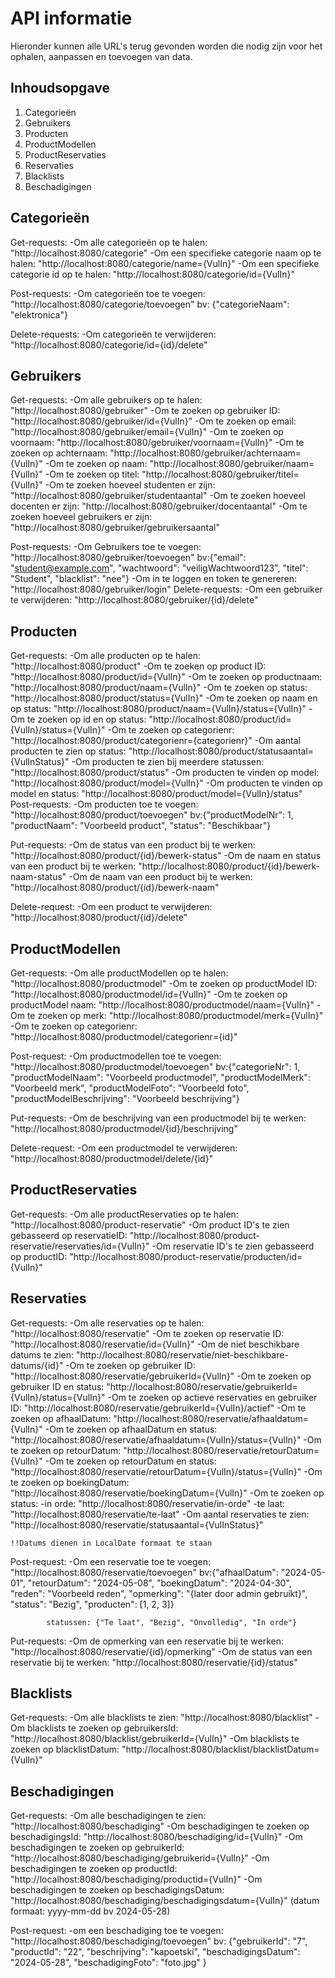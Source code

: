 # API informatie

Hieronder kunnen alle URL's terug gevonden worden die nodig zijn voor het ophalen, aanpassen en toevoegen van data.

## Inhoudsopgave

1. Categorieën
2. Gebruikers
3. Producten
4. ProductModellen
5. ProductReservaties
6. Reservaties
7. Blacklists
8. Beschadigingen

## Categorieën

Get-requests:
    -Om alle categorieën op te halen: "http://localhost:8080/categorie"
    -Om een specifieke categorie naam op te halen: "http://localhost:8080/categorie/name={VulIn}"
    -Om een specifieke categorie id op te halen: "http://localhost:8080/categorie/id={VulIn}"

Post-requests:
    -Om categorieën toe te voegen: "http://localhost:8080/categorie/toevoegen"
        bv: {"categorieNaam": "elektronica"}

Delete-requests:
    -Om categorieën te verwijderen: "http://localhost:8080/categorie/id={id}/delete"

## Gebruikers

Get-requests:
    -Om alle gebruikers op te halen: "http://localhost:8080/gebruiker"
    -Om te zoeken op gebruiker ID: "http://localhost:8080/gebruiker/id={VulIn}"
    -Om te zoeken op email: "http://localhost:8080/gebruiker/email={VulIn}"
    -Om te zoeken op voornaam: "http://localhost:8080/gebruiker/voornaam={VulIn}"
    -Om te zoeken op achternaam: "http://localhost:8080/gebruiker/achternaam={VulIn}"
    -Om te zoeken op naam: "http://localhost:8080/gebruiker/naam={VulIn}"
    -Om te zoeken op titel: "http://localhost:8080/gebruiker/titel={VulIn}"
    -Om te zoeken hoeveel studenten er zijn: "http://localhost:8080/gebruiker/studentaantal"
    -Om te zoeken hoeveel docenten er zijn: "http://localhost:8080/gebruiker/docentaantal"
    -Om te zoeken hoeveel gebruikers er zijn: "http://localhost:8080/gebruiker/gebruikersaantal"

Post-requests:
    -Om Gebruikers toe te voegen: "http://localhost:8080/gebruiker/toevoegen"
        bv:{"email": "student@example.com",
            "wachtwoord": "veiligWachtwoord123",
            "titel": "Student",
            "blacklist": "nee"}
    -Om in te loggen en token te genereren: "http://localhost:8080/gebruiker/login"
Delete-requests: 
    -Om een gebruiker te verwijderen: "http://localhost:8080/gebruiker/{id}/delete"


## Producten
Get-requests:
    -Om alle producten op te halen: "http://localhost:8080/product"
    -Om te zoeken op product ID: "http://localhost:8080/product/id={VulIn}"
    -Om te zoeken op productnaam: "http://localhost:8080/product/naam={VulIn}"
    -Om te zoeken op status: "http://localhost:8080/product/status={VulIn}"
    -Om te zoeken op naam en op status: "http://localhost:8080/product/naam={VulIn}/status={VulIn}"
    -Om te zoeken op id en op status: "http://localhost:8080/product/id={VulIn}/status={VulIn}"
    -Om te zoeken op categorienr: "http://localhost:8080/product/categorienr={categorienr}"
    -Om aantal producten te zien op status: "http://localhost:8080/product/statusaantal={VulInStatus}"
    -Om producten te zien bij meerdere statussen: "http://localhost:8080/product/status"
    -Om producten te vinden op model: "http://localhost:8080/product/model={VulIn}"
    -Om producten te vinden op model en status: "http://localhost:8080/product/model={VulIn}/status"
Post-requests:
    -Om producten toe te voegen: "http://localhost:8080/product/toevoegen"
            bv:{"productModelNr": 1,
                "productNaam": "Voorbeeld product",
                "status": "Beschikbaar"}

Put-requests:
    -Om de status van een product bij te werken: "http://localhost:8080/product/{id}/bewerk-status"
    -Om de naam en status van een product bij te werken: "http://localhost:8080/product/{id}/bewerk-naam-status"
    -Om de naam van een product bij te werken: "http://localhost:8080/product/{id}/bewerk-naam"

Delete-request:
    -Om een product te verwijderen: "http://localhost:8080/product/{id}/delete"


## ProductModellen
Get-requests:
    -Om alle productModellen op te halen: "http://localhost:8080/productmodel"
    -Om te zoeken op productModel ID: "http://localhost:8080/productmodel/id={VulIn}"
    -Om te zoeken op productModel naam: "http://localhost:8080/productmodel/naam={VulIn}"
    -Om te zoeken op merk: "http://localhost:8080/productmodel/merk={VulIn}"
    -Om te zoeken op categorienr: "http://localhost:8080/productmodel/categorienr={id}"

Post-request:
    -Om productmodellen toe te voegen: "http://localhost:8080/productmodel/toevoegen"
            bv:{"categorieNr": 1,
            "productModelNaam": "Voorbeeld productmodel",
            "productModelMerk": "Voorbeeld merk",
            "productModelFoto": "Voorbeeld foto",
            "productModelBeschrijving": "Voorbeeld beschrijving"}

Put-requests:
    -Om de beschrijving van een productmodel bij te werken: "http://localhost:8080/productmodel/{id}/beschrijving"

Delete-request:
    -Om een productmodel te verwijderen: "http://localhost:8080/productmodel/delete/{id}"

## ProductReservaties
Get-requests:
    -Om alle productReservaties op te halen: "http://localhost:8080/product-reservatie"
    -Om product ID's te zien gebasseerd op reservatieID: "http://localhost:8080/product-reservatie/reservaties/id={VulIn}"
    -Om reservatie ID's te zien gebasseerd op productID: "http://localhost:8080/product-reservatie/producten/id={VulIn}"

## Reservaties
Get-requests:
    -Om alle reservaties op te halen: "http://localhost:8080/reservatie"
    -Om te zoeken op reservatie ID: "http://localhost:8080/reservatie/id={VulIn}"
    -Om de niet beschikbare datums te zien: "http://localhost:8080/reservatie/niet-beschikbare-datums/{id}"
    -Om te zoeken op gebruiker ID: "http://localhost:8080/reservatie/gebruikerId={VulIn}"
    -Om te zoeken op gebruiker ID en status: "http://localhost:8080/reservatie/gebruikerId={VulIn}/status={VulIn}"
    -Om te zoeken op actieve reservaties en gebruiker ID: "http://localhost:8080/reservatie/gebruikerId={VulIn}/actief"
    -Om te zoeken op afhaalDatum: "http://localhost:8080/reservatie/afhaaldatum={VulIn}"
    -Om te zoeken op afhaalDatum en status: "http://localhost:8080/reservatie/afhaaldatum={VulIn}/status={VulIn}"
    -Om te zoeken op retourDatum: "http://localhost:8080/reservatie/retourDatum={VulIn}"
    -Om te zoeken op retourDatum en status: "http://localhost:8080/reservatie/retourDatum={VulIn}/status={VulIn}"
    -Om te zoeken op boekingDatum: "http://localhost:8080/reservatie/boekingDatum={VulIn}"
    -Om te zoeken op status:
    -in orde: "http://localhost:8080/reservatie/in-orde"
    -te laat: "http://localhost:8080/reservatie/te-laat"
    -Om aantal reservaties te zien: "http://localhost:8080/reservatie/statusaantal={VulInStatus}"

    !!Datums dienen in LocalDate formaat te staan

Post-request:
    -Om een reservatie toe te voegen: "http://localhost:8080/reservatie/toevoegen"
            bv:{"afhaalDatum": "2024-05-01",
            "retourDatum": "2024-05-08",
            "boekingDatum": "2024-04-30",
            "reden": "Voorbeeld reden",
            "opmerking": "{later door admin gebruikt}",
            "status": "Bezig",
            "producten": [1, 2, 3]}

            statussen: {"Te laat", "Bezig", "Onvolledig", "In orde"}

Put-requests:
    -Om de opmerking van een reservatie bij te werken: "http://localhost:8080/reservatie/{id}/opmerking"
    -Om de status van een reservatie bij te werken: "http://localhost:8080/reservatie/{id}/status"


## Blacklists
Get-requests:
    -Om alle blacklists te zien: "http://localhost:8080/blacklist"
    -Om blacklists te zoeken op gebruikersId: "http://localhost:8080/blacklist/gebruikerId={VulIn}"
    -Om blacklists te zoeken op blacklistDatum: "http://localhost:8080/blacklist/blacklistDatum={VulIn}"

## Beschadigingen
Get-requests: 
    -Om alle beschadigingen te zien: "http://localhost:8080/beschadiging"
    -Om beschadigingen te zoeken op beschadigingsId: "http://localhost:8080/beschadiging/id={VulIn}"
    -Om beschadigingen te zoeken op gebruikerId: "http://localhost:8080/beschadiging/gebruikerid={VulIn}"
    -Om beschadigingen te zoeken op productId: "http://localhost:8080/beschadiging/productid={VulIn}"
    -Om beschadigingen te zoeken op beschadigingsDatum: "http://localhost:8080/beschadiging/beschadigingsdatum={VulIn}" (datum formaat: yyyy-mm-dd bv 2024-05-28)

Post-request:
    -om een beschadiging toe te voegen: "http://localhost:8080/beschadiging/toevoegen"
            bv: {"gebruikerId": "7",
                 "productId": "22",
                 "beschrijving": "kapoetski",
                 "beschadigingsDatum": "2024-05-28",
                 "beschadigingFoto": "foto.jpg"
}